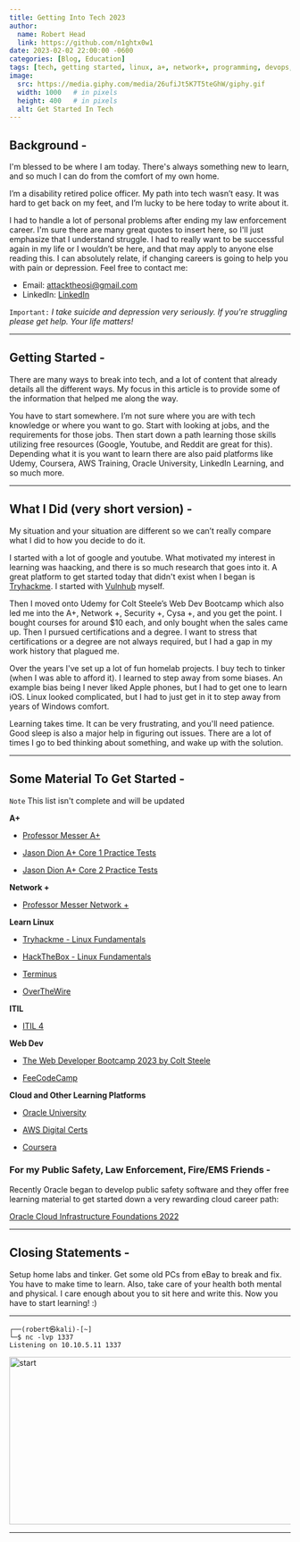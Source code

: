```yaml
---
title: Getting Into Tech 2023
author:
  name: Robert Head
  link: https://github.com/n1ghtx0w1
date: 2023-02-02 22:00:00 -0600
categories: [Blog, Education]
tags: [tech, getting started, linux, a+, network+, programming, devops, virtual machines, virtual environments, learning, educaiton, udemy, youtube, oracle, aws, coursera, linkedin learning, professor messer, jason dion, tryhackme, hackthebox, vulnhub, overthewire, terminus, colt steele, web development bootcamp, web dev, wgu, google, reddit, retired police officer, public safety, fire, ems, freecodecamp]
image:
  src: https://media.giphy.com/media/26ufiJt5K7T5teGhW/giphy.gif
  width: 1000   # in pixels
  height: 400   # in pixels
  alt: Get Started In Tech
---
```

   
## Background -

I'm blessed to be where I am today.  There's always something new to learn, and so much I can do from the comfort of my own home.

I’m a disability retired police officer.  My path into tech wasn’t easy.  It was hard to get back on my feet, and I’m lucky to be here today to write about it.  

I had to handle a lot of personal problems after ending my law enforcement career.  I'm sure there are many great quotes to insert here, so I'll just emphasize that I understand struggle.  I had to really want to be successful again in my life or I wouldn’t be here, and that may apply to anyone else reading this.  I can absolutely relate, if changing careers is going to help you with pain or depression.  Feel free to contact me:

- Email: [attacktheosi@gmail.com](mailto:attacktheosi@gmail.com)
- LinkedIn: [LinkedIn](https://www.linkedin.com/in/robert-head-0x0)

`Important:` *I take suicide and depression very seriously.  If you're struggling please get help.  Your life matters!*

---

## Getting Started -

There are many ways to break into tech, and a lot of content that already details all the different ways.  My focus in this article is to provide some of the information that helped me along the way.

You have to start somewhere.  I’m not sure where you are with tech knowledge or where you want to go.  Start with looking at jobs, and the requirements for those jobs.  Then start down a path learning those skills utilizing free resources (Google, Youtube, and Reddit are great for this).  Depending what it is you want to learn there are also paid platforms like Udemy, Coursera, AWS Training, Oracle University, LinkedIn Learning, and so much more. 

---

## What I Did (very short version) -

My situation and your situation are different so we can’t really compare what I did to how you decide to do it.    

I started with a lot of google and youtube. What motivated my interest in learning was haacking, and there is so much research that goes into it.  A great platform to get started today that didn't exist when I began is [Tryhackme](https://tryhackme.com/).  I started with [Vulnhub](https://www.vulnhub.com/) myself.

Then I moved onto Udemy for Colt Steele’s Web Dev Bootcamp which also led me into the A+, Network +, Security +, Cysa +, and you get the point.  I bought courses for around $10 each, and only bought when the sales came up.  Then I pursued certifications and a degree.  I want to stress that certifications or a degree are not always required, but I had a gap in my work history that plagued me.

Over the years I've set up a lot of fun homelab projects.  I buy tech to tinker (when I was able to afford it).  I learned to step away from some biases.  An example bias being I never liked Apple phones, but I had to get one to learn iOS.  Linux looked complicated, but I had to just get in it to step away from years of Windows comfort.

Learning takes time.  It can be very frustrating, and you'll need patience.  Good sleep is also a major help in figuring out issues.  There are a lot of times I go to bed thinking about something, and wake up with the solution. 

---

## Some Material To Get Started -

`Note` This list isn't complete and will be updated

**A+**

- [Professor Messer A+](https://www.youtube.com/watch?v=87t6P5ZHTP0&list=PLG49S3nxzAnnOmvg5UGVenB_qQgsh01uC)

- [Jason Dion A+ Core 1 Practice Tests](https://www.udemy.com/course/comptia-a-220-1101-core-1-practice-exams-new-for-2022/)

- [Jason Dion A+ Core 2 Practice Tests](https://www.udemy.com/course/comptia-a-220-1102-core-2-practice-exams-new-for-2022/)

**Network +**

- [Professor Messer Network +](https://www.youtube.com/watch?v=As6g6IXcVa4&list=PLG49S3nxzAnlCJiCrOYuRYb6cne864a7G)

**Learn Linux**

- [Tryhackme - Linux Fundamentals](https://tryhackme.com/module/linux-fundamentals)

- [HackTheBox - Linux Fundamentals](https://academy.hackthebox.com/course/preview/linux-fundamentals)

- [Terminus](https://web.mit.edu/mprat/Public/web/Terminus/Web/main.html)

- [OverTheWire](https://overthewire.org/wargames/)

**ITIL**

- [ITIL 4](https://www.youtube.com/watch?v=HloUhMK4E6I&list=PLVzkjYR3xN1V9nlcECuygEZVlS4rj5qaf)

**Web Dev**

- [The Web Developer Bootcamp 2023 by Colt Steele](https://www.udemy.com/course/the-web-developer-bootcamp/)

- [FeeCodeCamp](https://www.freecodecamp.org/)

**Cloud and Other Learning Platforms**

- [Oracle University](https://mylearn.oracle.com/)

- [AWS Digital Certs](https://aws.amazon.com/training/digital/?cta=tctopbanner)

- [Coursera](https://www.coursera.org/)

### For my Public Safety, Law Enforcement, Fire/EMS Friends -

Recently Oracle began to develop public safety software and they offer free learning material to get started down a very rewarding cloud career path:

[Oracle Cloud Infrastructure Foundations 2022](https://education.oracle.com/oracle-cloud-infrastructure-2022-foundations-associate/pexam_1Z0-1085-22)

---

## Closing Statements -

Setup home labs and tinker.  Get some old PCs from eBay to break and fix.  You have to make time to learn.  Also, take care of your health both mental and physical.  I care enough about you to sit here and write this.  Now you have to start learning! :)

---

```shell
┌──(robert㉿kali)-[~] 
└─$ nc -lvp 1337
Listening on 10.10.5.11 1337
```


<img align="center" src="https://media.giphy.com/media/l0Iyo7NSdaujsVX8c/giphy-downsized-large.gif" alt="start" width="600" height="300">

---